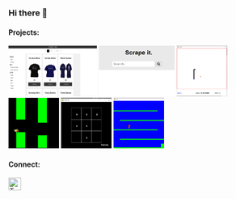 ### Hi there 👋

<h4>Projects:</h4>

<a href="https://github.com/MohitSinghvi/ShopItWeb" ><img src="https://github.com/MohitSinghvi/ShopItWeb/raw/master/Screenshots/resultpage.PNG?raw=true"  width="175"         
                                                          height="100" title="Shopit (E-commerce Website)"></a>
<a href="https://github.com/MohitSinghvi/Scraper-and-Searcher" ><img src="https://github.com/MohitSinghvi/Scraper-and-Searcher/raw/master/Screenshots/main-page.PNG?raw=true"  width="150" 
                                                          height="100" title="Basic Search Engine"></a>
<a href="https://github.com/MohitSinghvi/The-Snake" ><img src="https://github.com/MohitSinghvi/The-Snake/raw/master/Snake_screenshot.PNG?raw=true" width="100" height="100" 
                                                          title="The Snake"></a>
<a href="https://github.com/MohitSinghvi/Flappy-Bird" ><img src="https://github.com/MohitSinghvi/Flappy-Bird/raw/master/Flappy-Screenshot.PNG?raw=true" width="100" height="100"
                                                            title="Flappy Bird"></a>
<a href="https://github.com/MohitSinghvi/TicTacToe" ><img src="https://github.com/MohitSinghvi/TicTacToe/raw/master/tictactoeScreenshot.PNG?raw=true" width="100" height="100"
                                                          title="TicTacToe"></a>
<a href="https://github.com/MohitSinghvi/Mario" ><img src="https://github.com/MohitSinghvi/Mario/raw/master/mario_screenshot.PNG?raw=true" width="100" height="100"
                                                      title="Mario"></a>

<h4>Connect:</h4>
<a href="https://twitter.com/mohitsinghvi_" ><img src="https://cdn.iconscout.com/icon/free/png-256/twitter-213-569318.png" width="25" height="25"
                                                  title="Twitter"></a>
</br>

<!--
**MohitSinghvi/MohitSinghvi** is a ✨ _special_ ✨ repository because its `README.md` (this file) appears on your GitHub profile.

Here are some ideas to get you started:

- 🔭 I’m currently working on ...
- 🌱 I’m currently learning ...
- 👯 I’m looking to collaborate on ...
- 🤔 I’m looking for help with ...
- 💬 Ask me about ...
- 📫 How to reach me: ...
- 😄 Pronouns: ...
- ⚡ Fun fact: ...
-->
